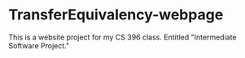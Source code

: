 # TransferEquivalency-webpage
This is a website project for my CS 396 class. Entitled "Intermediate Software Project." 

